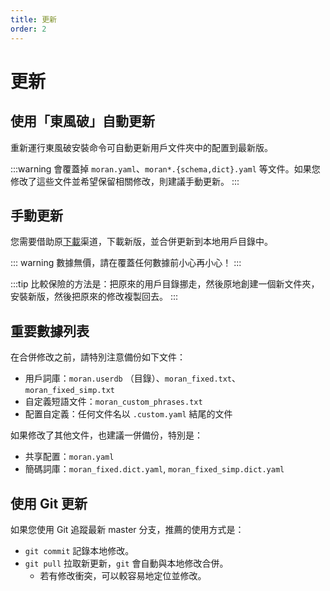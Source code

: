 ```yaml
---
title: 更新
order: 2
---
```


# 更新

## 使用「東風破」自動更新

重新運行東風破安裝命令可自動更新用戶文件夾中的配置到最新版。

:::warning
會覆蓋掉 `moran.yaml`、`moran*.{schema,dict}.yaml` 等文件。如果您修改了這些文件並希望保留相關修改，則建議手動更新。
:::

## 手動更新

您需要借助原[下載](/book/maintenance/download.md)渠道，下載新版，並合併更新到本地用戶目錄中。

::: warning
數據無價，請在覆蓋任何數據前小心再小心！
:::

:::tip
比較保險的方法是：把原來的用戶目錄挪走，然後原地創建一個新文件夾，安裝新版，然後把原來的修改複製回去。
:::

## 重要數據列表

在合併修改之前，請特別注意備份如下文件：

* 用戶詞庫：`moran.userdb` （目錄）、`moran_fixed.txt`、`moran_fixed_simp.txt`
* 自定義短語文件：`moran_custom_phrases.txt`
* 配置自定義：任何文件名以 `.custom.yaml` 結尾的文件

如果修改了其他文件，也建議一併備份，特別是：

* 共享配置：`moran.yaml`
* 簡碼詞庫：`moran_fixed.dict.yaml`, `moran_fixed_simp.dict.yaml`

## 使用 Git 更新

如果您使用 Git 追蹤最新 master 分支，推薦的使用方式是：

* `git commit` 記錄本地修改。
* `git pull` 拉取新更新，`git` 會自動與本地修改合併。
  * 若有修改衝突，可以較容易地定位並修改。

